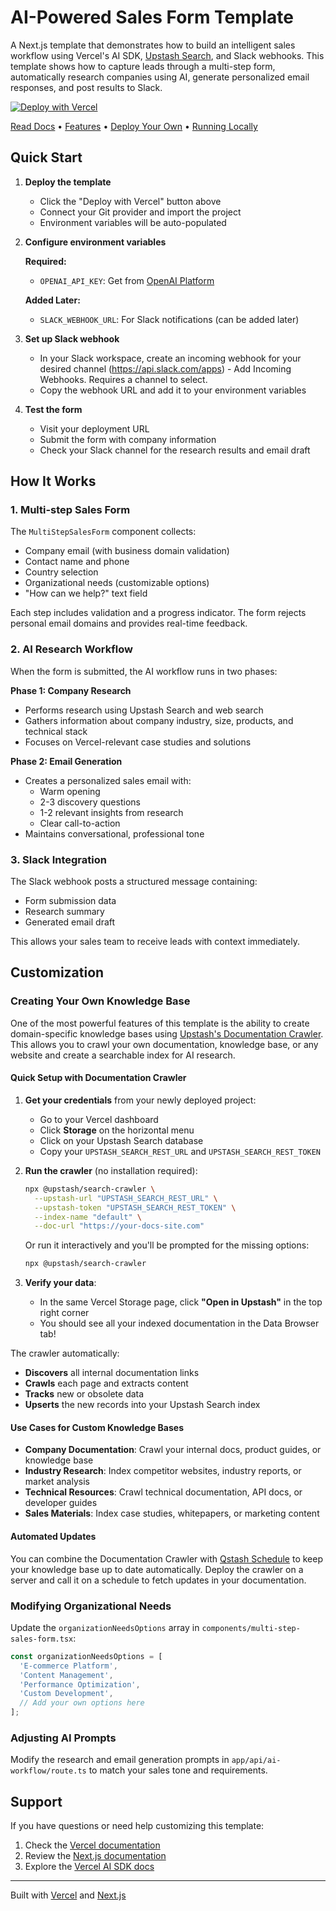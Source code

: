 # AI-Powered Sales Form Template

A Next.js template that demonstrates how to build an intelligent sales workflow using Vercel's AI SDK, [Upstash Search](https://upstash.com/docs/search), and Slack webhooks. This template shows how to capture leads through a multi-step form, automatically research companies using AI, generate personalized email responses, and post results to Slack.

[![Deploy with Vercel](https://vercel.com/button)](https://vercel.com/new/clone?repository-url=https://github.com/gitethanwoo/vercel-page-form&demo-title=AI-Powered%20Sales%20Form&demo-description=Multi-step%20sales%20form%20with%20AI%20research%2C%20automated%20email%20generation%2C%20and%20Slack%20integration&demo-url=https://vercel-page-form.vercel.app&env=OPENAI_API_KEY&envDescription=Get%20your%20OpenAI%20API%20key%20from%20https://platform.openai.com/api-keys&envLink=https://platform.openai.com/api-keys&stores=%5B%7B%22type%22%3A%22integration%22%2C%22integrationSlug%22%3A%22upstash%22%2C%22productSlug%22%3A%22upstash-search%22%7D%5D&skippable-integrations=1&project-name=AI-Powered%20Sales%20Form&repository-name=vercel-sales-form)

[Read Docs](#how-it-works) • [Features](#features) • [Deploy Your Own](#quick-start) • [Running Locally](#running-locally)


## Quick Start

1. **Deploy the template**
   - Click the "Deploy with Vercel" button above
   - Connect your Git provider and import the project
   - Environment variables will be auto-populated

2. **Configure environment variables**
   
   **Required:**
   - `OPENAI_API_KEY`: Get from [OpenAI Platform](https://platform.openai.com/api-keys)
   
   **Added Later:**
   - `SLACK_WEBHOOK_URL`: For Slack notifications (can be added later)

3. **Set up Slack webhook**
   - In your Slack workspace, create an incoming webhook for your desired channel (https://api.slack.com/apps) - Add Incoming Webhooks. Requires a channel to select. 
   - Copy the webhook URL and add it to your environment variables

4. **Test the form**
   - Visit your deployment URL
   - Submit the form with company information
   - Check your Slack channel for the research results and email draft


## How It Works

### 1. Multi-step Sales Form

The `MultiStepSalesForm` component collects:
- Company email (with business domain validation)
- Contact name and phone
- Country selection
- Organizational needs (customizable options)
- "How can we help?" text field

Each step includes validation and a progress indicator. The form rejects personal email domains and provides real-time feedback.

### 2. AI Research Workflow

When the form is submitted, the AI workflow runs in two phases:

**Phase 1: Company Research**
- Performs research using Upstash Search and web search
- Gathers information about company industry, size, products, and technical stack
- Focuses on Vercel-relevant case studies and solutions

**Phase 2: Email Generation**
- Creates a personalized sales email with:
  - Warm opening
  - 2-3 discovery questions
  - 1-2 relevant insights from research
  - Clear call-to-action
- Maintains conversational, professional tone

### 3. Slack Integration

The Slack webhook posts a structured message containing:
- Form submission data
- Research summary
- Generated email draft

This allows your sales team to receive leads with context immediately.

## Customization

### Creating Your Own Knowledge Base

One of the most powerful features of this template is the ability to create domain-specific knowledge bases using [Upstash's Documentation Crawler](https://upstash.com/docs/search/tools/documentationcrawler). This allows you to crawl your own documentation, knowledge base, or any website and create a searchable index for AI research.

#### Quick Setup with Documentation Crawler

1. **Get your credentials** from your newly deployed project:
   - Go to your Vercel dashboard
   - Click **Storage** on the horizontal menu
   - Click on your Upstash Search database
   - Copy your `UPSTASH_SEARCH_REST_URL` and `UPSTASH_SEARCH_REST_TOKEN`

2. **Run the crawler** (no installation required):
   ```bash
   npx @upstash/search-crawler \
     --upstash-url "UPSTASH_SEARCH_REST_URL" \
     --upstash-token "UPSTASH_SEARCH_REST_TOKEN" \
     --index-name "default" \
     --doc-url "https://your-docs-site.com"
   ```

   Or run it interactively and you'll be prompted for the missing options:
   ```bash
   npx @upstash/search-crawler
   ```

3. **Verify your data**:
   - In the same Vercel Storage page, click **"Open in Upstash"** in the top right corner
   - You should see all your indexed documentation in the Data Browser tab!

The crawler automatically:
- **Discovers** all internal documentation links
- **Crawls** each page and extracts content
- **Tracks** new or obsolete data
- **Upserts** the new records into your Upstash Search index

#### Use Cases for Custom Knowledge Bases

- **Company Documentation**: Crawl your internal docs, product guides, or knowledge base
- **Industry Research**: Index competitor websites, industry reports, or market analysis
- **Technical Resources**: Crawl technical documentation, API docs, or developer guides
- **Sales Materials**: Index case studies, whitepapers, or marketing content

#### Automated Updates

You can combine the Documentation Crawler with [Qstash Schedule](https://upstash.com/docs/qstash) to keep your knowledge base up to date automatically. Deploy the crawler on a server and call it on a schedule to fetch updates in your documentation.


### Modifying Organizational Needs

Update the `organizationNeedsOptions` array in `components/multi-step-sales-form.tsx`:

```typescript
const organizationNeedsOptions = [
  'E-commerce Platform',
  'Content Management',
  'Performance Optimization',
  'Custom Development',
  // Add your own options here
];
```

### Adjusting AI Prompts

Modify the research and email generation prompts in `app/api/ai-workflow/route.ts` to match your sales tone and requirements.


## Support

If you have questions or need help customizing this template:

1. Check the [Vercel documentation](https://vercel.com/docs)
2. Review the [Next.js documentation](https://nextjs.org/docs)
3. Explore the [Vercel AI SDK docs](https://sdk.vercel.ai/docs)

---

Built with [Vercel](https://vercel.com) and [Next.js](https://nextjs.org) 